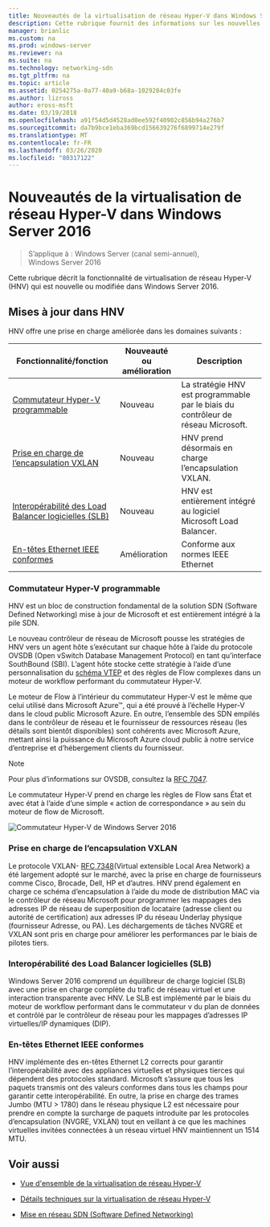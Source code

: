 ```yaml
---
title: Nouveautés de la virtualisation de réseau Hyper-V dans Windows Server 2016
description: Cette rubrique fournit des informations sur les nouvelles fonctionnalités de la virtualisation de réseau Hyper-V dans Windows Server 2016
manager: brianlic
ms.custom: na
ms.prod: windows-server
ms.reviewer: na
ms.suite: na
ms.technology: networking-sdn
ms.tgt_pltfrm: na
ms.topic: article
ms.assetid: 0254275a-0a77-40a9-b68a-1029284c03fe
ms.author: lizross
author: eross-msft
ms.date: 03/19/2018
ms.openlocfilehash: a91f54d5d4528ad0ee592f40902c856b94a276b7
ms.sourcegitcommit: da7b9bce1eba369bcd156639276f6899714e279f
ms.translationtype: MT
ms.contentlocale: fr-FR
ms.lasthandoff: 03/26/2020
ms.locfileid: "80317122"
---
```

# <a name="whats-new-in-hyper-v-network-virtualization-in-windows-server-2016"></a>Nouveautés de la virtualisation de réseau Hyper-V dans Windows Server 2016

>S’applique à : Windows Server (canal semi-annuel), Windows Server 2016

Cette rubrique décrit la fonctionnalité de virtualisation de réseau Hyper-V (HNV) qui est nouvelle ou modifiée dans Windows Server 2016.  
  
## <a name="updates-in-hnv"></a><a name="BKMK_IPAM2012R2"></a>Mises à jour dans HNV  
HNV offre une prise en charge améliorée dans les domaines suivants :  
  
|Fonctionnalité/fonction|Nouveauté ou amélioration|Description|  
|--------------------------|-------------------|---------------|  
|[Commutateur Hyper-V programmable](../../../sdn/technologies/hyper-v-network-virtualization/../../../sdn/technologies/hyper-v-network-virtualization/../../../sdn/technologies/hyper-v-network-virtualization/../../../sdn/technologies/hyper-v-network-virtualization/whats-new-hyperv-network-virtualization-windows-server.md#SDN)|Nouveau|La stratégie HNV est programmable par le biais du contrôleur de réseau Microsoft.|  
|[Prise en charge de l’encapsulation VXLAN](../../../sdn/technologies/hyper-v-network-virtualization/../../../sdn/technologies/hyper-v-network-virtualization/../../../sdn/technologies/hyper-v-network-virtualization/../../../sdn/technologies/hyper-v-network-virtualization/whats-new-hyperv-network-virtualization-windows-server.md#VXLAN)|Nouveau|HNV prend désormais en charge l’encapsulation VXLAN.|  
|[Interopérabilité des Load Balancer logicielles (SLB)](../../../sdn/technologies/hyper-v-network-virtualization/../../../sdn/technologies/hyper-v-network-virtualization/../../../sdn/technologies/hyper-v-network-virtualization/../../../sdn/technologies/hyper-v-network-virtualization/whats-new-hyperv-network-virtualization-windows-server.md#SLB)|Nouveau|HNV est entièrement intégré au logiciel Microsoft Load Balancer.|  
|[En-têtes Ethernet IEEE conformes](../../../sdn/technologies/hyper-v-network-virtualization/../../../sdn/technologies/hyper-v-network-virtualization/../../../sdn/technologies/hyper-v-network-virtualization/../../../sdn/technologies/hyper-v-network-virtualization/whats-new-hyperv-network-virtualization-windows-server.md#L2)|Amélioration|Conforme aux normes IEEE Ethernet|  
  
### <a name="programmable-hyper-v-switch"></a><a name="SDN"></a>Commutateur Hyper-V programmable  
HNV est un bloc de construction fondamental de la solution SDN (Software Defined Networking) mise à jour de Microsoft et est entièrement intégré à la pile SDN.  
  
Le nouveau contrôleur de réseau de Microsoft pousse les stratégies de HNV vers un agent hôte s’exécutant sur chaque hôte à l’aide du protocole OVSDB (Open vSwitch Database Management Protocol) en tant qu’interface SouthBound (SBI). L’agent hôte stocke cette stratégie à l’aide d’une personnalisation du [schéma VTEP](https://github.com/openvswitch/ovs/blob/master/vtep/vtep.ovsschema) et des règles de Flow complexes dans un moteur de workflow performant du commutateur Hyper-V.  
  
Le moteur de Flow à l’intérieur du commutateur Hyper-V est le même que celui utilisé dans Microsoft Azure&trade;, qui a été prouvé à l’échelle Hyper-V dans le cloud public Microsoft Azure. En outre, l’ensemble des SDN empilés dans le contrôleur de réseau et le fournisseur de ressources réseau (les détails sont bientôt disponibles) sont cohérents avec Microsoft Azure, mettant ainsi la puissance du Microsoft Azure cloud public à notre service d’entreprise et d’hébergement clients du fournisseur.  
  
> [!NOTE]  
> Pour plus d’informations sur OVSDB, consultez la [RFC 7047](https://www.rfc-editor.org/info/rfc7047).  
  
Le commutateur Hyper-V prend en charge les règles de Flow sans État et avec état à l’aide d’une simple « action de correspondance » au sein du moteur de flow de Microsoft.  
 
![Commutateur Hyper-V de Windows Server 2016](../../../media/what-s-new-in-hyper-v-network-virtualization-in-windows-server/HNVOverview.png)  
  
### <a name="vxlan-encapsulation-support"></a><a name="VXLAN"></a>Prise en charge de l’encapsulation VXLAN  
Le protocole VXLAN- [RFC 7348](https://www.rfc-editor.org/info/rfc7348)(Virtual extensible Local Area Network) a été largement adopté sur le marché, avec la prise en charge de fournisseurs comme Cisco, Brocade, Dell, HP et d’autres. HNV prend également en charge ce schéma d’encapsulation à l’aide du mode de distribution MAC via le contrôleur de réseau Microsoft pour programmer les mappages des adresses IP de réseau de superposition de locataire (adresse client ou autorité de certification) aux adresses IP du réseau Underlay physique (fournisseur Adresse, ou PA). Les déchargements de tâches NVGRE et VXLAN sont pris en charge pour améliorer les performances par le biais de pilotes tiers.  
  
### <a name="software-load-balancer-slb-interoperability"></a><a name="SLB"></a>Interopérabilité des Load Balancer logicielles (SLB)  
Windows Server 2016 comprend un équilibreur de charge logiciel (SLB) avec une prise en charge complète du trafic de réseau virtuel et une interaction transparente avec HNV. Le SLB est implémenté par le biais du moteur de workflow performant dans le commutateur v du plan de données et contrôlé par le contrôleur de réseau pour les mappages d’adresses IP virtuelles/IP dynamiques (DIP).  
  
### <a name="compliant-ieee-ethernet-headers"></a><a name="L2"></a>En-têtes Ethernet IEEE conformes  
HNV implémente des en-têtes Ethernet L2 corrects pour garantir l’interopérabilité avec des appliances virtuelles et physiques tierces qui dépendent des protocoles standard. Microsoft s’assure que tous les paquets transmis ont des valeurs conformes dans tous les champs pour garantir cette interopérabilité. En outre, la prise en charge des trames Jumbo (MTU > 1780) dans le réseau physique L2 est nécessaire pour prendre en compte la surcharge de paquets introduite par les protocoles d’encapsulation (NVGRE, VXLAN) tout en veillant à ce que les machines virtuelles invitées connectées à un réseau virtuel HNV maintiennent un 1514 MTU.  
  
## <a name="see-also"></a>Voir aussi  
  
-   [Vue d'ensemble de la virtualisation de réseau Hyper-V](hyperv-network-virtualization-overview-windows-server.md)  
  
-   [Détails techniques sur la virtualisation de réseau Hyper-V](hyperv-network-virtualization-technical-details-windows-server.md)  
  
-   [Mise en réseau SDN (Software Defined Networking)](../../Software-Defined-Networking--SDN-.md)  
  